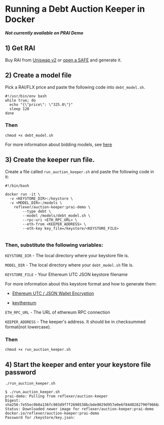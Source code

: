 # Running a Debt Auction Keeper in Docker
**_Not currently available on PRAI Demo_**

## 1) Get RAI

Buy RAI from [Uniswap v2](https://info.uniswap.org/pair/0xEBdE9F61e34B7aC5aAE5A4170E964eA85988008C) or 
[open a SAFE](https://app.gitbook.com/@reflexer-labs/s/geb/pyflex/safe-management/opening-a-safe) and generate it.

## 2) Create a model file

Pick a RAI/FLX price and paste the following code into `debt_model.sh`. 

```
#!/usr/bin/env bash
while true; do
  echo "{\"price\": \"325.0\"}"
  sleep 120                   
done
```
### Then
`chmod +x debt_model.sh`

For more information about bidding models, see [here](./BiddingModels.md)

## 3) Create the keeper run file.

Create a file called  `run_auction_keeper.sh` and paste the following code in it:

```text
#!/bin/bash

docker run -it \
  -v <KEYSTORE_DIR>:/keystore \
  -v <MODEL_DIR>:/models \
	reflexer/auction-keeper:prai-demo \
        --type debt \
        --model /models/debt_model.sh \
        --rpc-uri <ETH_RPC_URL> \
        --eth-from <KEEPER_ADDRESS> \
        --eth-key key_file=/keystore/<KEYSTORE_FILE>
        
```

### Then, substitute the following variables:

`KEYSTORE_DIR` - The local directory where your keystore file is.

`MODEL_DIR` - The local directory where your `debt_model.sh` file is.

`KEYSTORE_FILE` - Your Ethereum UTC JSON keystore filename

For more information about this keystore format and how to generate them:

* [Ethereum UTC / JSON Wallet Encryption](https://wizardforcel.gitbooks.io/practical-cryptography-for-developers-book/content/symmetric-key-ciphers/ethereum-wallet-encryption.html)

* [keythereum](https://github.com/ethereumjs/keythereum)

`ETH_RPC_URL` - The URL of ethereum RPC connection

`KEEPER_ADDRESS` - The keeper's address. It should be in checksummed format(not lowercase).

### Then

`chmod +x run_auction_keeper.sh`

## 4) Start the keeper and enter your keystore file password

`./run_auction_keeper.sh`

```text
$ ./run_auction_keeper.sh
prai-demo: Pulling from reflexer/auction-keeper
Digest: sha256:7e55ec9b0a136fc903d9f7f2690538bcbde9029d957e0e6f84d0282790f9666a
Status: Downloaded newer image for reflexer/auction-keeper:prai-demo
docker.io/reflexer/auction-keeper:prai-demo
Password for /keystore/key.json: 
```
